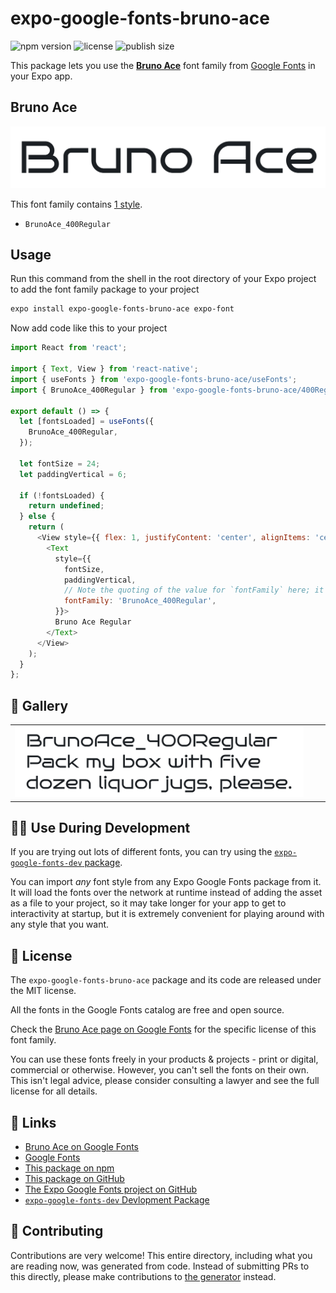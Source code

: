 # expo-google-fonts-bruno-ace

![npm version](https://flat.badgen.net/npm/v/expo-google-fonts-bruno-ace)
![license](https://flat.badgen.net/github/license/expo/google-fonts)
![publish size](https://flat.badgen.net/packagephobia/install/expo-google-fonts-bruno-ace)

This package lets you use the [**Bruno Ace**](https://fonts.google.com/specimen/Bruno+Ace) font family from [Google Fonts](https://fonts.google.com/) in your Expo app.

## Bruno Ace

![Bruno Ace](./font-family.png)

This font family contains [1 style](#-gallery).

- `BrunoAce_400Regular`

## Usage

Run this command from the shell in the root directory of your Expo project to add the font family package to your project
```sh
expo install expo-google-fonts-bruno-ace expo-font
```

Now add code like this to your project
```js
import React from 'react';

import { Text, View } from 'react-native';
import { useFonts } from 'expo-google-fonts-bruno-ace/useFonts';
import { BrunoAce_400Regular } from 'expo-google-fonts-bruno-ace/400Regular';

export default () => {
  let [fontsLoaded] = useFonts({
    BrunoAce_400Regular,
  });

  let fontSize = 24;
  let paddingVertical = 6;

  if (!fontsLoaded) {
    return undefined;
  } else {
    return (
      <View style={{ flex: 1, justifyContent: 'center', alignItems: 'center' }}>
        <Text
          style={{
            fontSize,
            paddingVertical,
            // Note the quoting of the value for `fontFamily` here; it expects a string!
            fontFamily: 'BrunoAce_400Regular',
          }}>
          Bruno Ace Regular
        </Text>
      </View>
    );
  }
};

```

## 🔡 Gallery


||||
|-|-|-|
|![BrunoAce_400Regular](.//400Regular/BrunoAce_400Regular.ttf.png)||||


## 👩‍💻 Use During Development

If you are trying out lots of different fonts, you can try using the [`expo-google-fonts-dev` package](https://github.com/freeboub/google-fonts/tree/master/font-packages/dev#readme).

You can import *any* font style from any Expo Google Fonts package from it. It will load the fonts
over the network at runtime instead of adding the asset as a file to your project, so it may take longer
for your app to get to interactivity at startup, but it is extremely convenient
for playing around with any style that you want.

## 📖 License

The `expo-google-fonts-bruno-ace` package and its code are released under the MIT license.

All the fonts in the Google Fonts catalog are free and open source.

Check the [Bruno Ace page on Google Fonts](https://fonts.google.com/specimen/Bruno+Ace) for the specific license of this font family.

You can use these fonts freely in your products & projects - print or digital, commercial or otherwise. However, you can't sell the fonts on their own. This isn't legal advice, please consider consulting a lawyer and see the full license for all details.

## 🔗 Links

- [Bruno Ace on Google Fonts](https://fonts.google.com/specimen/Bruno+Ace)
- [Google Fonts](https://fonts.google.com/)
- [This package on npm](https://www.npmjs.com/package/expo-google-fonts-bruno-ace)
- [This package on GitHub](https://github.com/freeboub/google-fonts/tree/master/font-packages/bruno-ace)
- [The Expo Google Fonts project on GitHub](https://github.com/freeboub/google-fonts)
- [`expo-google-fonts-dev` Devlopment Package](https://github.com/freeboub/google-fonts/tree/master/font-packages/dev)

## 🤝 Contributing

Contributions are very welcome! This entire directory, including what you are reading now, was generated from code. Instead of submitting PRs to this directly, please make contributions to [the generator](https://github.com/freeboub/google-fonts/tree/master/packages/generator) instead.
